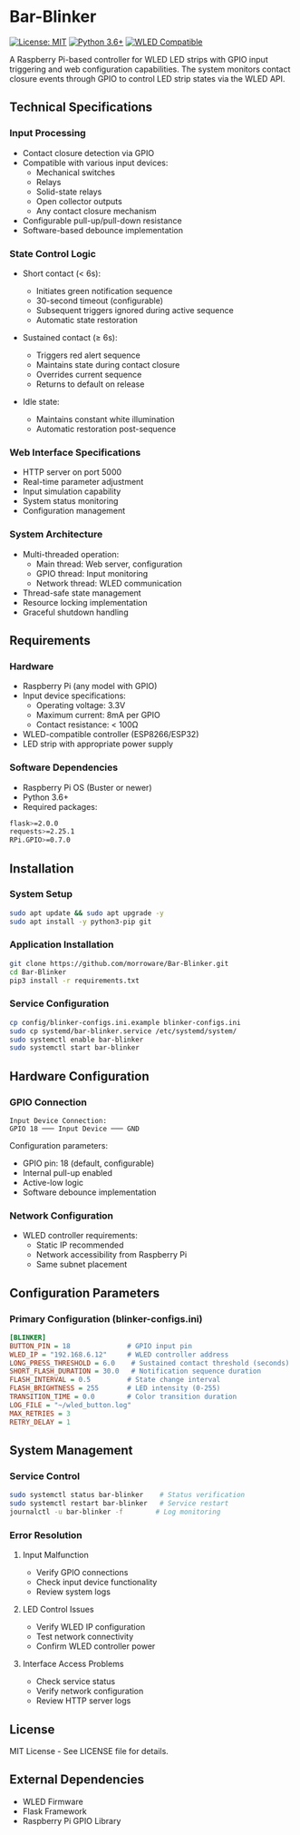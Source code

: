 # Bar-Blinker

[![License: MIT](https://img.shields.io/badge/License-MIT-yellow.svg)](https://opensource.org/licenses/MIT)
[![Python 3.6+](https://img.shields.io/badge/python-3.6+-blue.svg)](https://www.python.org/downloads/)
[![WLED Compatible](https://img.shields.io/badge/WLED-Compatible-brightgreen.svg)](https://github.com/Aircoookie/WLED)

A Raspberry Pi-based controller for WLED LED strips with GPIO input triggering and web configuration capabilities. The system monitors contact closure events through GPIO to control LED strip states via the WLED API.

## Technical Specifications

### Input Processing
- Contact closure detection via GPIO
- Compatible with various input devices:
  - Mechanical switches
  - Relays
  - Solid-state relays
  - Open collector outputs
  - Any contact closure mechanism
- Configurable pull-up/pull-down resistance
- Software-based debounce implementation

### State Control Logic
- Short contact (< 6s):
  - Initiates green notification sequence
  - 30-second timeout (configurable)
  - Subsequent triggers ignored during active sequence
  - Automatic state restoration

- Sustained contact (≥ 6s):
  - Triggers red alert sequence
  - Maintains state during contact closure
  - Overrides current sequence
  - Returns to default on release

- Idle state:
  - Maintains constant white illumination
  - Automatic restoration post-sequence

### Web Interface Specifications
- HTTP server on port 5000
- Real-time parameter adjustment
- Input simulation capability
- System status monitoring
- Configuration management

### System Architecture
- Multi-threaded operation:
  - Main thread: Web server, configuration
  - GPIO thread: Input monitoring
  - Network thread: WLED communication
- Thread-safe state management
- Resource locking implementation
- Graceful shutdown handling

## Requirements

### Hardware
- Raspberry Pi (any model with GPIO)
- Input device specifications:
  - Operating voltage: 3.3V
  - Maximum current: 8mA per GPIO
  - Contact resistance: < 100Ω
- WLED-compatible controller (ESP8266/ESP32)
- LED strip with appropriate power supply

### Software Dependencies
- Raspberry Pi OS (Buster or newer)
- Python 3.6+
- Required packages:
```bash
flask>=2.0.0
requests>=2.25.1
RPi.GPIO>=0.7.0
```

## Installation

### System Setup
```bash
sudo apt update && sudo apt upgrade -y
sudo apt install -y python3-pip git
```

### Application Installation
```bash
git clone https://github.com/morroware/Bar-Blinker.git
cd Bar-Blinker
pip3 install -r requirements.txt
```

### Service Configuration
```bash
cp config/blinker-configs.ini.example blinker-configs.ini
sudo cp systemd/bar-blinker.service /etc/systemd/system/
sudo systemctl enable bar-blinker
sudo systemctl start bar-blinker
```

## Hardware Configuration

### GPIO Connection
```
Input Device Connection:
GPIO 18 ─── Input Device ─── GND
```

Configuration parameters:
- GPIO pin: 18 (default, configurable)
- Internal pull-up enabled
- Active-low logic
- Software debounce implementation

### Network Configuration
- WLED controller requirements:
  - Static IP recommended
  - Network accessibility from Raspberry Pi
  - Same subnet placement

## Configuration Parameters

### Primary Configuration (blinker-configs.ini)
```ini
[BLINKER]
BUTTON_PIN = 18              # GPIO input pin
WLED_IP = "192.168.6.12"     # WLED controller address
LONG_PRESS_THRESHOLD = 6.0    # Sustained contact threshold (seconds)
SHORT_FLASH_DURATION = 30.0   # Notification sequence duration
FLASH_INTERVAL = 0.5         # State change interval
FLASH_BRIGHTNESS = 255       # LED intensity (0-255)
TRANSITION_TIME = 0.0        # Color transition duration
LOG_FILE = "~/wled_button.log"
MAX_RETRIES = 3
RETRY_DELAY = 1
```

## System Management

### Service Control
```bash
sudo systemctl status bar-blinker    # Status verification
sudo systemctl restart bar-blinker   # Service restart
journalctl -u bar-blinker -f        # Log monitoring
```

### Error Resolution
1. Input Malfunction
   - Verify GPIO connections
   - Check input device functionality
   - Review system logs

2. LED Control Issues
   - Verify WLED IP configuration
   - Test network connectivity
   - Confirm WLED controller power

3. Interface Access Problems
   - Check service status
   - Verify network configuration
   - Review HTTP server logs

## License
MIT License - See LICENSE file for details.

## External Dependencies
- WLED Firmware
- Flask Framework
- Raspberry Pi GPIO Library
